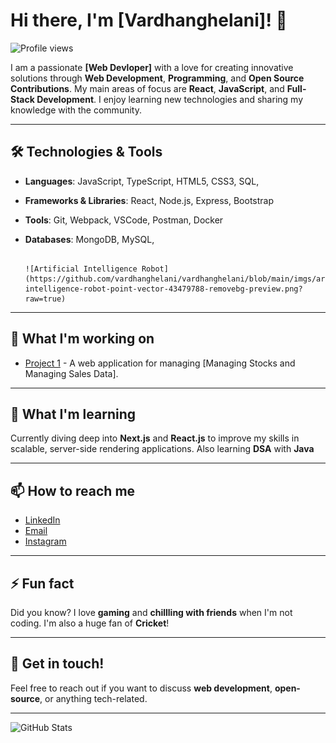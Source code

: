 # Hi there, I'm [Vardhanghelani]! 👋

![Profile views](https://img.shields.io/badge/Visitors-231-green)


I am a passionate **[Web Devloper]** with a love for creating innovative solutions through **Web Development**, **Programming**, and **Open Source Contributions**. My main areas of focus are **React**, **JavaScript**, and **Full-Stack Development**. I enjoy learning new technologies and sharing my knowledge with the community.

---

## 🛠️ Technologies & Tools                  

- **Languages**: JavaScript, TypeScript, HTML5, CSS3, SQL,                                                  
- **Frameworks & Libraries**: React, Node.js, Express, Bootstrap                                                      
- **Tools**: Git, Webpack, VSCode, Postman, Docker                                                     
- **Databases**: MongoDB, MySQL,
  
                                                                                         ![Artificial Intelligence Robot](https://github.com/vardhanghelani/vardhanghelani/blob/main/imgs/artificial-intelligence-robot-point-vector-43479788-removebg-preview.png?raw=true)
---

## 🔭 What I'm working on

- [Project 1](https://github.com/vardhanghelani/React_Full_CRUD) - A web application for managing [Managing Stocks and Managing Sales Data].


---

## 🌱 What I'm learning

Currently diving deep into **Next.js** and **React.js** to improve my skills in scalable, server-side rendering applications.
Also learning **DSA** with **Java**

---

## 📫 How to reach me

- [LinkedIn](https://www.linkedin.com/in/your-profile)
- [Email](mailto:vardhanghelani@gmail.com)
- [Instagram](https://www.instagram.com/vardhan.ghelani/)

---

## ⚡ Fun fact

Did you know? I love **gaming** and **chillling with friends** when I'm not coding. I'm also a huge fan of **Cricket**!

---

## 💬 Get in touch!

Feel free to reach out if you want to discuss **web development**, **open-source**, or anything tech-related.

---

![GitHub Stats](https://github-readme-stats.vercel.app/api?username=vardhanghelani&show_icons=true&theme=radical)
